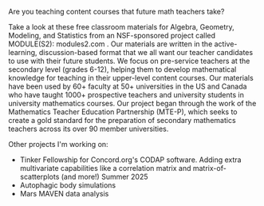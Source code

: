 Are you teaching content courses that future math teachers take?

Take a look at these free classroom materials for Algebra, Geometry, Modeling, and Statistics from an NSF-sponsored project called MODULE(S2): modules2.com . Our materials are written in the active-learning, discussion-based format that we all want our teacher candidates to use with their future students. We focus on pre-service teachers at the secondary level (grades 6-12), helping them to develop mathematical knowledge for teaching in their upper-level content courses. Our materials have been used by 60+ faculty at 50+ universities in the US and Canada who have taught 1000+ prospective teachers and university students in university mathematics courses. Our project began through the work of the Mathematics Teacher Education Partnership (MTE-P), which seeks to create a gold standard for the preparation of secondary mathematics teachers across its over 90 member universities.

Other projects I'm working on:
* Tinker Fellowship for Concord.org's CODAP software. Adding extra multivariate capabilities like a correlation matrix and matrix-of-scatterplots (and more!) Summer 2025
* Autophagic body simulations
* Mars MAVEN data analysis

<!--
**aross15/aross15** is a ✨ _special_ ✨ repository because its `README.md` (this file) appears on your GitHub profile.

Here are some ideas to get you started:

- 🔭 I’m currently working on ...
- 🌱 I’m currently learning ...
- 👯 I’m looking to collaborate on ...
- 🤔 I’m looking for help with ...
- 💬 Ask me about ...
- 📫 How to reach me: ...
- 😄 Pronouns: ...
- ⚡ Fun fact: ...
-->
